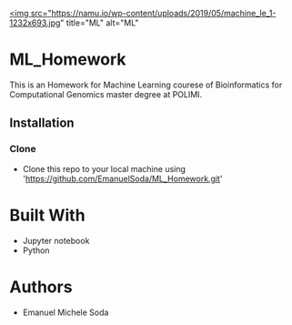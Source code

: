 <a href=""><img src="https://namu.io/wp-content/uploads/2019/05/machine_le_1-1232x693.jpg" title="ML" alt="ML" </a>


# ML_Homework
This is an Homework for Machine Learning courese of Bioinformatics for Computational Genomics master degree at POLIMI. 


## Installation
### Clone

- Clone this repo to your local machine using 'https://github.com/EmanuelSoda/ML_Homework.git'


# Built With
* Jupyter notebook
* Python 

# Authors
* Emanuel Michele Soda 
